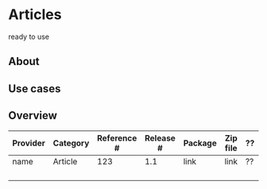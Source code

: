 # Articles

ready to use

## About


## Use cases

## Overview

|Provider |Category |Reference # |Release # | Package | Zip file| ?? | ?? |
| - | - | - | - |- | - | - | - |
|name |Article |123 |1.1 | link | link | ?? | ?? |
| | | |  |  |  |  | |
| | | |  |  |  |  | |
| | | |  |  |  |  | |
| | | |  |  |  |  | |
